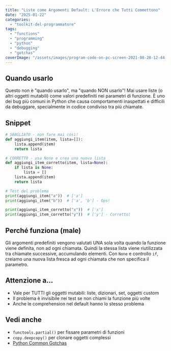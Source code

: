 ```yaml
---
title: "Liste come Argomenti Default: L'Errore che Tutti Commettono"
date: "2025-01-22"
categories: 
  - "toolkit-del-programmatore"
tags: 
  - "functions"
  - "programming"
  - "python"
  - "debugging"
  - "gotchas"
coverImage: "/assets/images/program-code-on-pc-screen-2021-08-28-12-44-05-utc-scaled.jpg"
---
```


## Quando usarlo

Questo non è "quando usarlo", ma "quando NON usarlo"! Mai usare liste (o altri oggetti mutabili) come valori predefiniti nei parametri di funzione. È uno dei bug più comuni in Python che causa comportamenti inaspettati e difficili da debuggare, specialmente in codice condiviso tra più chiamate.

## Snippet

```python
# SBAGLIATO - non fare mai così!
def aggiungi_item(item, lista=[]):
    lista.append(item)
    return lista

# CORRETTO - usa None e crea una nuova lista
def aggiungi_item_corretto(item, lista=None):
    if lista is None:
        lista = []
    lista.append(item)
    return lista

# Test del problema
print(aggiungi_item("a"))  # ['a']
print(aggiungi_item("b"))  # ['a', 'b'] - Ops!

print(aggiungi_item_corretto("x"))  # ['x']
print(aggiungi_item_corretto("y"))  # ['y'] - Corretto!
```

## Perché funziona (male)

Gli argomenti predefiniti vengono valutati UNA sola volta quando la funzione viene definita, non ad ogni chiamata. Quindi la stessa lista viene riutilizzata tra chiamate successive, accumulando elementi. Con `None` e controllo `if`, creiamo una nuova lista fresca ad ogni chiamata che non specifica il parametro.

## Attenzione a...

- Vale per TUTTI gli oggetti mutabili: liste, dizionari, set, oggetti custom
- Il problema è invisibile nei test se non chiami la funzione più volte
- Anche le comprehension nel default hanno lo stesso problema

## Vedi anche

- `functools.partial()` per fissare parametri di funzioni
- `copy.deepcopy()` per clonare oggetti complessi
- [Python Common Gotchas](https://docs.python-guide.org/writing/gotchas/)